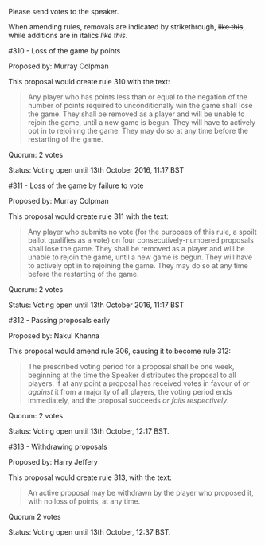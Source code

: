 Please send votes to the speaker.

When amending rules, removals are indicated by strikethrough, ~~like this~~, while additions are in italics *like this*.

#310 - Loss of the game by points

Proposed by: Murray Colpman

This proposal would create rule 310 with the text:

> Any player who has points less than or equal to the negation of the number of points required to unconditionally win the game shall lose the game. They shall be removed as a player and will be unable to rejoin the game, until a new game is begun. They will have to actively opt in to rejoining the game. They may do so at any time before the restarting of the game.

Quorum: 2 votes

Status: Voting open until 13th October 2016, 11:17 BST

#311 - Loss of the game by failure to vote

Proposed by: Murray Colpman

This proposal would create rule 311 with the text:

> Any player who submits no vote (for the purposes of this rule, a spoilt ballot qualifies as a vote) on four consecutively-numbered proposals shall lose the game. They shall be removed as a player and will be unable to rejoin the game, until a new game is begun. They will have to actively opt in to rejoining the game. They may do so at any time before the restarting of the game.

Quorum: 2 votes

Status: Voting open until 13th October 2016, 11:17 BST

#312 - Passing proposals early

Proposed by: Nakul Khanna

This proposal would amend rule 306, causing it to become rule 312:

> The prescribed voting period for a proposal shall be one week, beginning at the time the Speaker distributes the proposal to all players. If at any point a proposal has received votes in favour of *or against* it from a majority of all players, the voting period ends immediately, and the proposal succeeds *or fails respectively*.

Quorum: 2 votes

Status: Voting open until 13th October, 12:17 BST.

#313 - Withdrawing proposals

Proposed by: Harry Jeffery

This proposal would create rule 313, with the text:

> An active proposal may be withdrawn by the player who proposed it, with no loss of points, at any time.

Quorum 2 votes

Status: Voting open until 13th October, 12:37 BST.
